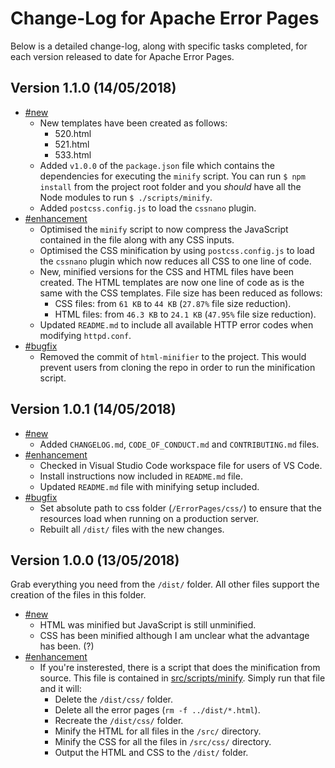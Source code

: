 # Change-Log for Apache Error Pages

Below is a detailed change-log, along with specific tasks completed, for each version released to date for Apache Error Pages.

## Version 1.1.0 (14/05/2018)

- [#new](#new)
  - New templates have been created as follows:
    - 520.html
    - 521.html
    - 533.html
  - Added `v1.0.0` of the `package.json` file which contains the dependencies for executing the `minify` script. You can run `$ npm install` from the project root folder and you _should_ have all the Node modules to run `$ ./scripts/minify`.
  - Added `postcss.config.js` to load the `cssnano` plugin.
- [#enhancement](#enhancement)
  - Optimised the `minify` script to now compress the JavaScript contained in the file along with any CSS inputs.
  - Optimised the CSS minification by using `postcss.config.js` to load the `cssnano` plugin which now reduces all CSS to one line of code.
  - New, minified versions for the CSS and HTML files have been created. The HTML templates are now one line of code as is the same with the CSS templates. File size has been reduced as follows:
    - CSS files: from `61 KB` to `44 KB` (`27.87%` file size reduction).
    - HTML files: from `46.3 KB` to `24.1 KB` (`47.95%` file size reduction).
  - Updated `README.md` to include all available HTTP error codes when modifying `httpd.conf`.
- [#bugfix](#bugfix)
  - Removed the commit of `html-minifier` to the project. This would prevent users from cloning the repo in order to run the minification script.

## Version 1.0.1 (14/05/2018)

- [#new](#new)
  - Added `CHANGELOG.md`, `CODE_OF_CONDUCT.md` and `CONTRIBUTING.md` files.
- [#enhancement](#enhancement)
  - Checked in Visual Studio Code workspace file for users of VS Code.
  - Install instructions now included in `README.md` file.
  - Updated `README.md` file with minifying setup included.
- [#bugfix](#bugfix)
  - Set absolute path to css folder (`/ErrorPages/css/`) to ensure that the resources load when running on a production server.
  - Rebuilt all `/dist/` files with the new changes.

## Version 1.0.0 (13/05/2018)

Grab everything you need from the `/dist/` folder. All other files support the creation of the files in this folder.

- [#new](#new)
  - HTML was minified but JavaScript is still unminified.
  - CSS has been minified although I am unclear what the advantage has been. (?)
- [#enhancement](#enhancement)
  - If you're insterested, there is a script that does the minification from source. This file is contained in [src/scripts/minify][script]. Simply run that file and it will:
    - Delete the `/dist/css/` folder.
    - Delete all the error pages (`rm -f ../dist/*.html`).
    - Recreate the `/dist/css/` folder.
    - Minify the HTML for all files in the `/src/` directory.
    - Minify the CSS for all the files in `/src/css/` directory.
    - Output the HTML and CSS to the `/dist/` folder.

[script]: src/scripts/minify
